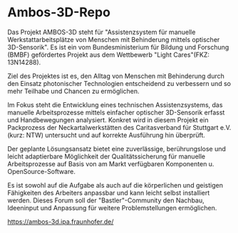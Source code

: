 # Ambos-3D-Repo
Das Projekt AMBOS-3D steht für "Assistenzsystem für manuelle Werkstattarbeitsplätze von Menschen mit Behinderung mittels optischer 3D-Sensorik".
Es ist ein vom Bundesministerium für Bildung und Forschung (BMBF) gefördertes Projekt aus dem Wettbewerb "Light Cares"(FKZ: 13N14288).

Ziel des Projektes ist es, den Alltag von Menschen mit Behinderung durch den Einsatz photonischer Technologien entscheidend zu verbessern und so mehr Teilhabe und Chancen zu ermöglichen.

Im Fokus steht die Entwicklung eines technischen Assistenzsystems, das manuelle Arbeitsprozesse mittels einfacher optischer 3D-Sensorik erfasst und Handbewegungen analysiert. Konkret wird in diesem Projekt ein Packprozess der Neckartalwerkstätten des Caritasverband für Stuttgart e.V. (kurz: NTW) untersucht und auf korrekte Ausführung hin überprüft.


Der geplante Lösungsansatz bietet eine zuverlässige, berührungslose und leicht adaptierbare Möglichkeit der Qualitätssicherung für manuelle Arbeitsprozesse auf Basis von am Markt verfügbaren Komponenten u. OpenSource-Software.


Es ist sowohl auf die Aufgabe als auch auf die körperlichen und geistigen Fähigkeiten des Arbeiters anpassbar und kann leicht selbst installiert werden.
Dieses Forum soll der "Bastler"-Community den Nachbau, Ideeninput und Anpassung für weitere Problemstellungen ermöglichen.

https://ambos-3d.ipa.fraunhofer.de/ 
 
